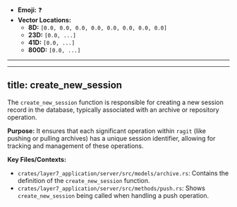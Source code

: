 - **Emoji:** ❓
- **Vector Locations:**
    - **8D:** `[0.0, 0.0, 0.0, 0.0, 0.0, 0.0, 0.0, 0.0]`
    - **23D:** `[0.0, ...]`
    - **41D:** `[0.0, ...]`
    - **800D:** `[0.0, ...]`

---

---
title: create_new_session
---

The `create_new_session` function is responsible for creating a new session record in the database, typically associated with an archive or repository operation.

**Purpose:** It ensures that each significant operation within `ragit` (like pushing or pulling archives) has a unique session identifier, allowing for tracking and management of these operations.

**Key Files/Contexts:**
- `crates/layer7_application/server/src/models/archive.rs`: Contains the definition of the `create_new_session` function.
- `crates/layer7_application/server/src/methods/push.rs`: Shows `create_new_session` being called when handling a push operation.
